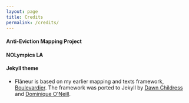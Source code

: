 ```yaml
---
layout: page
title: Credits
permalink: /credits/
---
```

#### Anti-Eviction Mapping Project

#### NOLympics LA

#### Jekyll theme
* Flâneur is based on my earlier mapping and texts framework, [Boulevardier](https://github.com/kirschbombe/boulevardier). The framework was ported to Jekyll by [Dawn Childress](https://github.com/kirschbombe) and [Dominique O'Neill](https://github.com/dnoneill).